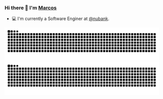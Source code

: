 ### Hi there 👋 I'm [Marcos](https://www.linkedin.com/in/marcos-reis-727073156/)

- 💻 I'm currently a Software Enginer at [@nubank](https://github.com/nubank).

![github contribution grid snake animation](https://raw.githubusercontent.com/MarcosReis16/MarcosReis16/output/github-contribution-grid-snake-dark.svg#gh-dark-mode-only)
![github contribution grid snake animation](https://raw.githubusercontent.com/MarcosReis16/MarcosReis16/output/github-contribution-grid-snake.svg#gh-light-mode-only)
